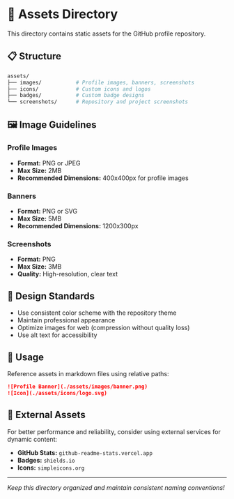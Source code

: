 # 📁 Assets Directory

This directory contains static assets for the GitHub profile repository.

## 📋 Structure

```bash
assets/
├── images/           # Profile images, banners, screenshots
├── icons/            # Custom icons and logos
├── badges/           # Custom badge designs
└── screenshots/      # Repository and project screenshots
```

## 🖼️ Image Guidelines

### Profile Images

- **Format:** PNG or JPEG
- **Max Size:** 2MB
- **Recommended Dimensions:** 400x400px for profile images

### Banners

- **Format:** PNG or SVG
- **Max Size:** 5MB
- **Recommended Dimensions:** 1200x300px

### Screenshots

- **Format:** PNG
- **Max Size:** 3MB
- **Quality:** High-resolution, clear text

## 🎨 Design Standards

- Use consistent color scheme with the repository theme
- Maintain professional appearance
- Optimize images for web (compression without quality loss)
- Use alt text for accessibility

## 📝 Usage

Reference assets in markdown files using relative paths:

```markdown
![Profile Banner](./assets/images/banner.png)
![Icon](./assets/icons/logo.svg)
```

## 🔗 External Assets

For better performance and reliability, consider using external services for dynamic content:

- **GitHub Stats:** `github-readme-stats.vercel.app`
- **Badges:** `shields.io`
- **Icons:** `simpleicons.org`

---

_Keep this directory organized and maintain consistent naming conventions!_
